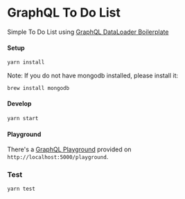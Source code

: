 # GraphQL To Do List

Simple To Do List using [GraphQL DataLoader Boilerplate](https://github.com/entria/graphql-dataloader-boilerplate-ts)

#### Setup
```bash
yarn install
```
Note: If you do not have mongodb installed, please install it:
```bash
brew install mongodb
```
#### Develop
```bash
yarn start
```

#### Playground

There's a [GraphQL Playground](https://github.com/prisma/graphql-playground) provided on `http://localhost:5000/playground`.

### Test
```bash
yarn test
```